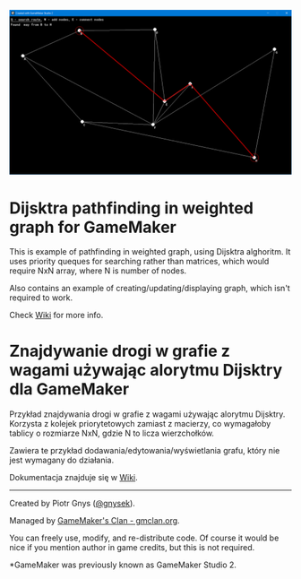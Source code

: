 ![Screenshot](_docs/dijkstra.png)

# Dijsktra pathfinding in weighted graph for GameMaker

This is example of pathfinding in weighted graph, using Dijsktra alghoritm.
It uses priority queques for searching rather than matrices, which would require NxN array, where N is number of nodes.

Also contains an example of creating/updating/displaying graph, which isn't required to work.

Check [Wiki](https://github.com/gmclan-org/dijkstra-graph/wiki) for more info.

# Znajdywanie drogi w grafie z wagami używając alorytmu Dijsktry dla GameMaker

Przykład znajdywania drogi w grafie z wagami używając alorytmu Dijsktry.
Korzysta z kolejek priorytetowych zamiast z macierzy, co wymagałoby tablicy o rozmiarze NxN, gdzie N to licza wierzchołków.

Zawiera te przykład dodawania/edytowania/wyświetlania grafu, który nie jest wymagany do działania.

Dokumentacja znajduje się w  [Wiki](https://github.com/gmclan-org/dijkstra-graph/wiki).

---

Created by Piotr Gnys ([@gnysek](https://github.com/gnysek)).

Managed by [GameMaker's Clan - gmclan.org](https://gmclan.org).

You can freely use, modify, and re-distribute code. Of course it would be nice if you mention author in game credits, but this is not required.

*GameMaker was previously known as GameMaker Studio 2.